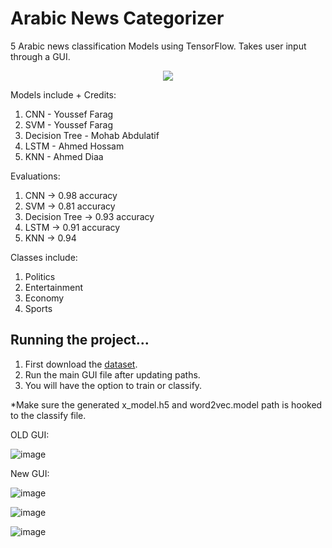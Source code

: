 # Arabic News Categorizer
5 Arabic news classification Models using TensorFlow. Takes user input through a GUI.

<div align="center">
  <img src="https://www.tensorflow.org/images/tf_logo_horizontal.png">
</div>

Models include + Credits:
1. CNN - Youssef Farag
2. SVM - Youssef Farag
3. Decision Tree - Mohab Abdulatif
4. LSTM - Ahmed Hossam
5. KNN - Ahmed Diaa

Evaluations:
1. CNN -> 0.98 accuracy
2. SVM -> 0.81 accuracy
3. Decision Tree -> 0.93 accuracy
4. LSTM -> 0.91 accuracy
5. KNN -> 0.94

Classes include:
1. Politics
2. Entertainment
3. Economy
4. Sports

## Running the project...

1. First download the [dataset](https://drive.google.com/drive/folders/1tuUSgPN1fskJso1D9ZSOt7WVWg7dFouv?usp=share_link).
2. Run the main GUI file after updating paths.
3. You will have the option to train or classify.

*Make sure the generated x_model.h5 and word2vec.model path is hooked to the classify file.

OLD GUI:

![image](https://user-images.githubusercontent.com/88057098/235503401-9babce5d-ca53-48a3-abb9-0f7c7e6e9eb6.png)

New GUI:

![image](https://github.com/JoeFarag-00/Arabic-News-Categorizer-v2.0/assets/88057098/8a38187d-98e8-4c2d-b88a-f77378d0c484)

![image](https://github.com/JoeFarag-00/Arabic-News-Categorizer-v2.0/assets/88057098/5c32cb06-84dc-4a9e-8531-96190d9372d1)

![image](https://github.com/JoeFarag-00/Arabic-News-Categorizer-v2.0/assets/88057098/39b093fc-8811-4469-abc1-d70cfa32d13b)

